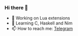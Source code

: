 ### Hi there 👋
- 🔭 Working on Lua extensions
- 🌱 Learning C, Haskell and Nim
- 📫 How to reach me: [Telegram](https://tg.me/arkt8)



